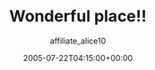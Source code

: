 ---
title: 'Wonderful place!!'
posts: 1
hash: 't433'
author: 'affiliate_alice10'
date: 2005-07-22T04:15:00+00:00
sources:
  - http://forums.tokipona.org/viewtopic.php%3Ft=433.html
---